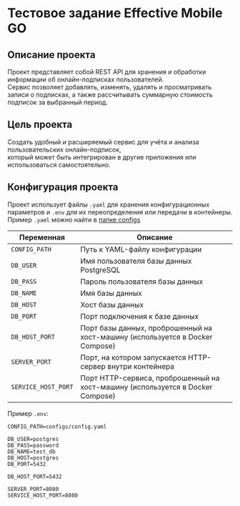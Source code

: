 # Тестовое задание Effective Mobile GO

## Описание проекта

Проект представляет собой REST API для хранения и обработки информации об онлайн-подписках пользователей.  
Сервис позволяет добавлять, изменять, удалять и просматривать записи о подписках, а также рассчитывать суммарную стоимость подписок за выбранный период.

## Цель проекта

Создать удобный и расширяемый сервис для учёта и анализа пользовательских онлайн-подписок,  
который может быть интегрирован в другие приложения или использоваться самостоятельно.

## Конфигурация проекта

Проект использует файлы `.yaml` для хранения конфигурационных параметров и `.env` для их переопределения или передачи в контейнеры.
Пример `.yaml` можно найти в [папке configs](configs/)

| Переменная          | Описание                                                                       |
| ------------------- | ------------------------------------------------------------------------------ |
| `CONFIG_PATH`       | Путь к YAML-файлу конфигурации                                                 |
| `DB_USER`           | Имя пользователя базы данных PostgreSQL                                        |
| `DB_PASS`           | Пароль пользователя базы данных                                                |
| `DB_NAME`           | Имя базы данных                                                                |
| `DB_HOST`           | Хост базы данных                                                               |
| `DB_PORT`           | Порт подключения к базе данных                                                 |
| `DB_HOST_PORT`      | Порт базы данных, проброшенный на хост-машину (используется в Docker Compose)  |
| `SERVER_PORT`       | Порт, на котором запускается HTTP-сервер внутри контейнера                     |
| `SERVICE_HOST_PORT` | Порт HTTP-сервиса, проброшенный на хост-машину (используется в Docker Compose) |

Пример `.env`:

```env
CONFIG_PATH=configs/config.yaml

DB_USER=postgres
DB_PASS=password
DB_NAME=test_db
DB_HOST=postgres
DB_PORT=5432

DB_HOST_PORT=5432

SERVER_PORT=8080
SERVICE_HOST_PORT=8080
```
